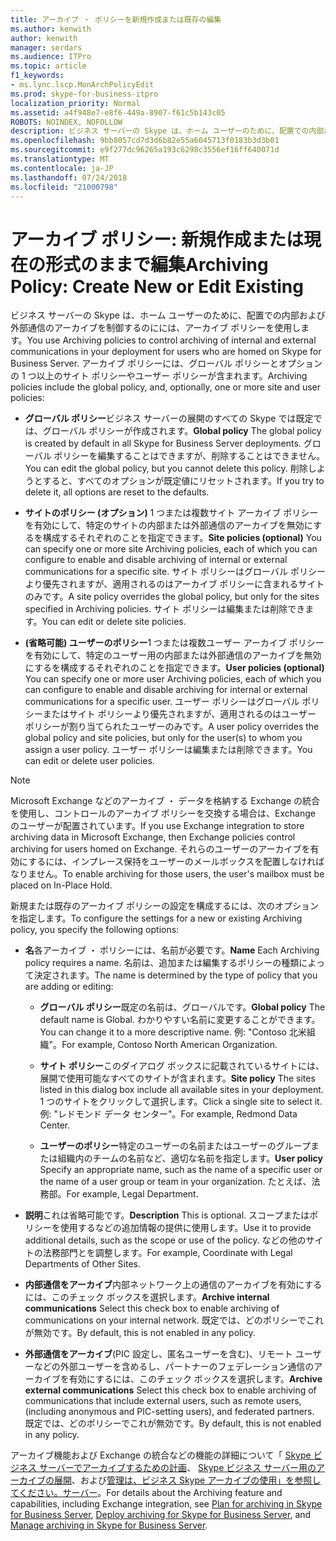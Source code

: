 ```yaml
---
title: アーカイブ ・ ポリシーを新規作成または既存の編集
ms.author: kenwith
author: kenwith
manager: serdars
ms.audience: ITPro
ms.topic: article
f1_keywords:
- ms.lync.lscp.MonArchPolicyEdit
ms.prod: skype-for-business-itpro
localization_priority: Normal
ms.assetid: a4f948e7-e8f6-449a-8907-f61c5b143c05
ROBOTS: NOINDEX, NOFOLLOW
description: ビジネス サーバーの Skype は、ホーム ユーザーのために、配置での内部および外部通信のアーカイブを制御するのにには、アーカイブ ポリシーを使用します。 アーカイブ ポリシーには、グローバル ポリシーとオプションの 1 つ以上のサイト ポリシーやユーザー ポリシーが含まれます。
ms.openlocfilehash: 9bb8057cd7d3d6b82e55a6045713f0183b3d3b01
ms.sourcegitcommit: e9f277dc96265a193c6298c3556ef16ff640071d
ms.translationtype: MT
ms.contentlocale: ja-JP
ms.lasthandoff: 07/24/2018
ms.locfileid: "21000798"
---
```

# <a name="archiving-policy-create-new-or-edit-existing"></a><span data-ttu-id="1b5de-104">アーカイブ ポリシー: 新規作成または現在の形式のままで編集</span><span class="sxs-lookup"><span data-stu-id="1b5de-104">Archiving Policy: Create New or Edit Existing</span></span>
 
<span data-ttu-id="1b5de-105">ビジネス サーバーの Skype は、ホーム ユーザーのために、配置での内部および外部通信のアーカイブを制御するのにには、アーカイブ ポリシーを使用します。</span><span class="sxs-lookup"><span data-stu-id="1b5de-105">You use Archiving policies to control archiving of internal and external communications in your deployment for users who are homed on Skype for Business Server.</span></span> <span data-ttu-id="1b5de-106">アーカイブ ポリシーには、グローバル ポリシーとオプションの 1 つ以上のサイト ポリシーやユーザー ポリシーが含まれます。</span><span class="sxs-lookup"><span data-stu-id="1b5de-106">Archiving policies include the global policy, and, optionally, one or more site and user policies:</span></span>
  
- <span data-ttu-id="1b5de-107">**グローバル ポリシー**ビジネス サーバーの展開のすべての Skype では既定では、グローバル ポリシーが作成されます。</span><span class="sxs-lookup"><span data-stu-id="1b5de-107">**Global policy** The global policy is created by default in all Skype for Business Server deployments.</span></span> <span data-ttu-id="1b5de-108">グローバル ポリシーを編集することはできますが、削除することはできません。</span><span class="sxs-lookup"><span data-stu-id="1b5de-108">You can edit the global policy, but you cannot delete this policy.</span></span> <span data-ttu-id="1b5de-109">削除しようとすると、すべてのオプションが既定値にリセットされます。</span><span class="sxs-lookup"><span data-stu-id="1b5de-109">If you try to delete it, all options are reset to the defaults.</span></span>
    
- <span data-ttu-id="1b5de-110">**サイトのポリシー (オプション)** 1 つまたは複数サイト アーカイブ ポリシーを有効にして、特定のサイトの内部または外部通信のアーカイブを無効にするを構成するそれぞれのことを指定できます。</span><span class="sxs-lookup"><span data-stu-id="1b5de-110">**Site policies (optional)** You can specify one or more site Archiving policies, each of which you can configure to enable and disable archiving of internal or external communications for a specific site.</span></span> <span data-ttu-id="1b5de-111">サイト ポリシーはグローバル ポリシーより優先されますが、適用されるのはアーカイブ ポリシーに含まれるサイトのみです。</span><span class="sxs-lookup"><span data-stu-id="1b5de-111">A site policy overrides the global policy, but only for the sites specified in Archiving policies.</span></span> <span data-ttu-id="1b5de-112">サイト ポリシーは編集または削除できます。</span><span class="sxs-lookup"><span data-stu-id="1b5de-112">You can edit or delete site policies.</span></span>
    
- <span data-ttu-id="1b5de-113">**(省略可能) ユーザーのポリシー**1 つまたは複数ユーザー アーカイブ ポリシーを有効にして、特定のユーザー用の内部または外部通信のアーカイブを無効にするを構成するそれぞれのことを指定できます。</span><span class="sxs-lookup"><span data-stu-id="1b5de-113">**User policies (optional)** You can specify one or more user Archiving policies, each of which you can configure to enable and disable archiving for internal or external communications for a specific user.</span></span> <span data-ttu-id="1b5de-114">ユーザー ポリシーはグローバル ポリシーまたはサイト ポリシーより優先されますが、適用されるのはユーザー ポリシーが割り当てられたユーザーのみです。</span><span class="sxs-lookup"><span data-stu-id="1b5de-114">A user policy overrides the global policy and site policies, but only for the user(s) to whom you assign a user policy.</span></span> <span data-ttu-id="1b5de-115">ユーザー ポリシーは編集または削除できます。</span><span class="sxs-lookup"><span data-stu-id="1b5de-115">You can edit or delete user policies.</span></span>
    
> [!NOTE]
> <span data-ttu-id="1b5de-116">Microsoft Exchange などのアーカイブ ・ データを格納する Exchange の統合を使用し、コントロールのアーカイブ ポリシーを交換する場合は、Exchange のユーザーが配置されています。</span><span class="sxs-lookup"><span data-stu-id="1b5de-116">If you use Exchange integration to store archiving data in Microsoft Exchange, then Exchange policies control archiving for users homed on Exchange.</span></span> <span data-ttu-id="1b5de-117">それらのユーザーのアーカイブを有効にするには、インプレース保持をユーザーのメールボックスを配置しなければなりません。</span><span class="sxs-lookup"><span data-stu-id="1b5de-117">To enable archiving for those users, the user's mailbox must be placed on In-Place Hold.</span></span> 
  
<span data-ttu-id="1b5de-118">新規または既存のアーカイブ ポリシーの設定を構成するには、次のオプションを指定します。</span><span class="sxs-lookup"><span data-stu-id="1b5de-118">To configure the settings for a new or existing Archiving policy, you specify the following options:</span></span>
- <span data-ttu-id="1b5de-119">**名**各アーカイブ ・ ポリシーには、名前が必要です。</span><span class="sxs-lookup"><span data-stu-id="1b5de-119">**Name** Each Archiving policy requires a name.</span></span> <span data-ttu-id="1b5de-120">名前は、追加または編集するポリシーの種類によって決定されます。</span><span class="sxs-lookup"><span data-stu-id="1b5de-120">The name is determined by the type of policy that you are adding or editing:</span></span>
    
  - <span data-ttu-id="1b5de-121">**グローバル ポリシー**既定の名前は、グローバルです。</span><span class="sxs-lookup"><span data-stu-id="1b5de-121">**Global policy** The default name is Global.</span></span> <span data-ttu-id="1b5de-122">わかりやすい名前に変更することができます。</span><span class="sxs-lookup"><span data-stu-id="1b5de-122">You can change it to a more descriptive name.</span></span> <span data-ttu-id="1b5de-123">例: "Contoso 北米組織"。</span><span class="sxs-lookup"><span data-stu-id="1b5de-123">For example, Contoso North American Organization.</span></span>
    
  - <span data-ttu-id="1b5de-124">**サイト ポリシー**このダイアログ ボックスに記載されているサイトには、展開で使用可能なすべてのサイトが含まれます。</span><span class="sxs-lookup"><span data-stu-id="1b5de-124">**Site policy** The sites listed in this dialog box include all available sites in your deployment.</span></span> <span data-ttu-id="1b5de-125">1 つのサイトをクリックして選択します。</span><span class="sxs-lookup"><span data-stu-id="1b5de-125">Click a single site to select it.</span></span> <span data-ttu-id="1b5de-126">例: "レドモンド データ センター"。</span><span class="sxs-lookup"><span data-stu-id="1b5de-126">For example, Redmond Data Center.</span></span>
    
  - <span data-ttu-id="1b5de-127">**ユーザーのポリシー**特定のユーザーの名前またはユーザーのグループまたは組織内のチームの名前など、適切な名前を指定します。</span><span class="sxs-lookup"><span data-stu-id="1b5de-127">**User policy** Specify an appropriate name, such as the name of a specific user or the name of a user group or team in your organization.</span></span> <span data-ttu-id="1b5de-128">たとえば、法務部。</span><span class="sxs-lookup"><span data-stu-id="1b5de-128">For example, Legal Department.</span></span>
    
- <span data-ttu-id="1b5de-129">**説明**これは省略可能です。</span><span class="sxs-lookup"><span data-stu-id="1b5de-129">**Description** This is optional.</span></span> <span data-ttu-id="1b5de-130">スコープまたはポリシーを使用するなどの追加情報の提供に使用します。</span><span class="sxs-lookup"><span data-stu-id="1b5de-130">Use it to provide additional details, such as the scope or use of the policy.</span></span> <span data-ttu-id="1b5de-131">などの他のサイトの法務部門とを調整します。</span><span class="sxs-lookup"><span data-stu-id="1b5de-131">For example, Coordinate with Legal Departments of Other Sites.</span></span>
    
- <span data-ttu-id="1b5de-132">**内部通信をアーカイブ**内部ネットワーク上の通信のアーカイブを有効にするには、このチェック ボックスを選択します。</span><span class="sxs-lookup"><span data-stu-id="1b5de-132">**Archive internal communications** Select this check box to enable archiving of communications on your internal network.</span></span> <span data-ttu-id="1b5de-133">既定では、どのポリシーでこれが無効です。</span><span class="sxs-lookup"><span data-stu-id="1b5de-133">By default, this is not enabled in any policy.</span></span>
    
- <span data-ttu-id="1b5de-134">**外部通信をアーカイブ**(PIC 設定し、匿名ユーザーを含む)、リモート ユーザーなどの外部ユーザーを含めるし、パートナーのフェデレーション通信のアーカイブを有効にするには、このチェック ボックスを選択します。</span><span class="sxs-lookup"><span data-stu-id="1b5de-134">**Archive external communications** Select this check box to enable archiving of communications that include external users, such as remote users, (including anonymous and PIC-setting users), and federated partners.</span></span> <span data-ttu-id="1b5de-135">既定では、どのポリシーでこれが無効です。</span><span class="sxs-lookup"><span data-stu-id="1b5de-135">By default, this is not enabled in any policy.</span></span>
    
<span data-ttu-id="1b5de-136">アーカイブ機能および Exchange の統合などの機能の詳細について「 [Skype ビジネス サーバーでアーカイブするための計画](../../../plan-your-deployment/archiving/archiving.md)、 [Skype ビジネス サーバー用のアーカイブの展開](../../../deploy/deploy-archiving/deploy-archiving.md)、および[管理は、ビジネス Skype アーカイブの使用」を参照してください。サーバー](../../../manage/archiving/archiving.md)。</span><span class="sxs-lookup"><span data-stu-id="1b5de-136">For details about the Archiving feature and capabilities, including Exchange integration, see [Plan for archiving in Skype for Business Server](../../../plan-your-deployment/archiving/archiving.md), [Deploy archiving for Skype for Business Server](../../../deploy/deploy-archiving/deploy-archiving.md), and [Manage archiving in Skype for Business Server](../../../manage/archiving/archiving.md).</span></span>

